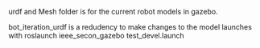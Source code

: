 urdf and Mesh folder is for the current robot models in gazebo.

bot_iteration_urdf is a redudency to make changes to the model launches with roslaunch ieee_secon_gazebo test_devel.launch
